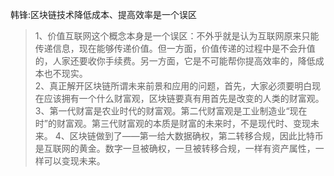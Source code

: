 
韩锋:区块链技术降低成本、提高效率是一个误区
>1、价值互联网这个概念本身是一个误区：不外乎就是认为互联网原来只能传递信息，现在能够传递价值。但一方面，价值传递的过程中是不会升值的，人家还要收你手续费。另一方面，它是不可能帮你提高效率的，降低成本也不现实。  
>2、真正解开区块链所谓未来前景和应用的问题，首先，大家必须要明白现在应该拥有一个什么财富观，区块链要真有用首先是改变的人类的财富观。
>3、第一代财富是农业时代的财富观。第二代财富观是工业制造业“现在时”的财富观。第三代财富观的本质是财富的未来时，不是现代时、变现未来。
>4、区块链做到了——第一给大数据确权，第二转移合规，因此比特币是互联网的黄金。数字一旦被确权，一旦被转移合规，一样有资产属性，一样可以变现未来。
